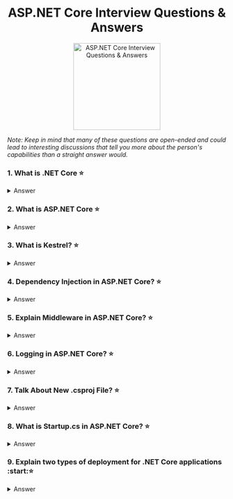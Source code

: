 <h1 align="center">
ASP.NET Core Interview Questions & Answers
</h1>
<p align="center">
    <img src="https://github.com/monkey3310/full-stack-interview/blob/master/assets/aspnetcore.png" alt="ASP.NET Core Interview Questions & Answers" height="200"/>
</p>

_Note: Keep in mind that many of these questions are open-ended and could lead to interesting discussions that tell you more about the person's capabilities than a straight answer would._

### 1. What is .NET Core :star:

<details>
    <summary>
        Answer
    </summary>

A cross-platform version of .NET, that supports almost all things that .NET supported (except things like WPF, Windows Forms, Web Forms and Active Directory). It is leaner, faster and improved version of .NET

.NET Core and ASP.NET Core are FREE and Open Source but also they are supported by Microsoft.

</details>

### 2. What is ASP.NET Core :star:

<details>
    <summary>
        Answer
    </summary>

ASP.NET Core is a brand new cross-platform web framework built with .NET Core framework. Its not an update to ASP.NET framework, but a complete rewrite from scratch. Its more modular, scalable, and faster compared to ASP.NET, + cross platform and easily extendable.

It works with both .NET Core and .NET Framework.

It comes with some build in features, line simple DI, logging, strongly typed configuration, new fully async pipeline.

</details>

### 3. What is Kestrel? :star:

<details>
    <summary> 
        Answer
    </summary>

Kestrel is a cross-platform web server built for ASP.NET Core based on libuv – a cross-platform asynchronous I/O library.

</details>

### 4. Dependency Injection in ASP.NET Core? :star:

<details>
    <summary>
        Answer
    </summary>

Dependency Injection comes as a part of ASP.NET Core Framework and everything is built around it. You can extend the current DI with a container of your choice (AutoFac, StructureMap, CastleWindsor etc).

</details>

### 5. Explain Middleware in ASP.NET Core? :star:

<details>
    <summary>
        Answer
    </summary>

In ASP.NET we had modules and web handlers to handle request pipeline. Middleware in ASP.NET Core is software that application injects into request / response pipeline to execute certain actions before next part of the application is invoked. Request delegates usage is to build the request pipeline. Middleware participates in forming both HTTP Request and HTTP Response of the ASP.NET Core Web Server.

For example we can have Logging middleware, Authentication middleware, MVC middleware

</details>

### 6. Logging in ASP.NET Core? :star:

<details>
    <summary>
        Answer
    </summary>

Logging is built-in and you get access to structured logs from the ASP.NET Core host itself to your application. With tools like `Serilog`, you can extend your logging easily and save your logs to file, Azure, Amazon or any other output provider. You can configure verbosity and log levels via configuration (`appsettings.json` by default), and you can configure log levels by different categories.

</details>

### 7. Talk About New .csproj File? :star:

<details>
    <summary>
        Answer
    </summary>

`.csproj` file is now used as a place where we manage the NuGet packages for your application.

File explorer and project explorer are now in sync. For .NET Core projects, you can easily drop a file from file explorer into a project or delete it from the file system and it will be gone from the project. No more source files in a `.csproj` file.

You can now edit the `.csproj` file directly without unloading the project.

</details>

### 8. What is Startup.cs in ASP.NET Core? :star:

<details>
    <summary>
        Answer
    </summary>

In ASP.NET, `Global.asax` acts as the entry point for your application.
In ASP.NET Core, `startup.cs` is the entry point for your application.

</details>

### 9. Explain two types of deployment for .NET Core applications :start::star:

<details>
    <summary>
        Answer
    </summary>

You can deploy a .NET Core application either as a framework-dependent deployment, which includes your application binaries but depends on the presence of .NET Core on the target system, or as a self-contained deployment, which includes both your application and the .NET Core binaries.

- Framework-dependent deployment
  > Deploying a framework-dependent deployment with no third-party dependencies simply involves building, testing, and publishing the app. A simple example written in C# illustrates the process
- Framework-dependent deployment with third-party dependencies
  > Deploying a framework-dependent deployment with one or more third-party dependencies requires that those dependencies be available to your project
- Self-contained deployment without third-party dependencies
  > Deploying a self-contained deployment without third-party dependencies involves creating the project, modifying the csproj file, building, testing, and publishing the app.

</details>
